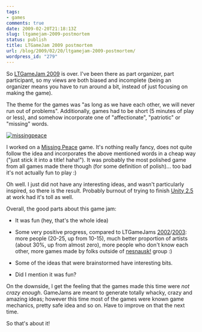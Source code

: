 ```yaml
---
tags:
- games
comments: true
date: 2009-02-20T21:18:13Z
slug: ltgamejam-2009-postmortem
status: publish
title: LTGameJam 2009 postmortem
url: /blog/2009/02/20/ltgamejam-2009-postmortem/
wordpress_id: "279"
---
```


So [LTGameJam 2009](http://ltgamejam.org/2009/) is over. I've been there as part organizer, part participant, so my views are both biased and incomplete (being an organizer means you have to run around a bit, instead of just focusing on making the game).

The theme for the games was "as long as we have each other, we will never run out of problems". Additionally, games had to be short (5 minutes of play or less), and somehow incorporate one of "affectionate", "patriotic" or "missing" words.

[![missingpeace](http://aras-p.info/blog/wp-content/uploads/2009/02/missingpeace-150x150.jpg)](http://ltgamejam.org/2009/games.html#missingpeace)

I worked on a [Missing Peace](http://ltgamejam.org/2009/games.html#missingpeace) game. It's nothing really fancy, does not quite follow the idea and incorporates the above mentioned words in a cheap way ("just stick it into a title! haha!"). It was probably the most polished game from all games made there though (for some definition of polish)... too bad it's not actually fun to play :) 

Oh well. I just did not have any interesting ideas, and wasn't particularly inspired, so there is the result. Probably burnout of trying to finish [Unity 2.5](http://unity3d.com/unity/coming-soon/unity-2.5.html) at work had it's toll as well.

Overall, the good parts about this game jam:




  * It was fun (hey, that's the whole idea)


  * Some very positive progress, compared to LTGameJams [2002](http://ltgamejam.org/2002/)/[2003](http://ltgamejam.org/2003/): more people (20-25, up from 10-15), much better proportion of artists (about 30%, up from almost zero), more people who don't know each other, more games made by folks outside of [nesnausk!](http://nesnausk.org/) group :)


  * Some of the ideas that were brainstormed have interesting bits.


  * Did I mention it was fun?



On the downside, I get the feeling that the games made this time were _not crazy enough_. GameJams are meant to generate totally whacky, crazy and amazing ideas; however this time most of the games were known game mechanics, pretty safe idea and so on. Have to improve on that the next time.

So that's about it!
